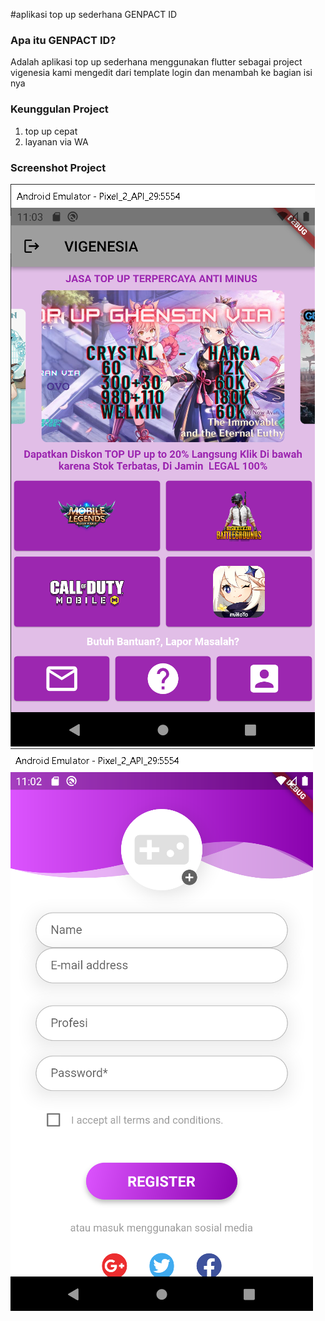 #aplikasi top up sederhana GENPACT ID

### Apa itu GENPACT ID?

Adalah aplikasi top up sederhana menggunakan flutter sebagai project vigenesia 
kami mengedit dari template login dan menambah ke bagian isi nya 



### Keunggulan Project

1. top up cepat
2. layanan via WA


### Screenshot Project
![menu-user](/assets/ss/home.PNG)
![menu-user](/assets/ss/register.PNG)
